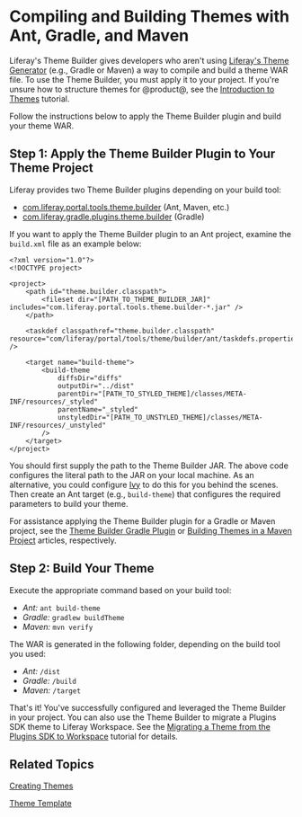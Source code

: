 # Compiling and Building Themes with Ant, Gradle, and Maven [](id=compiling-and-building-themes-with-ant-gradle-and-maven)

Liferay's Theme Builder gives developers who aren't using
[Liferay's Theme Generator](/develop/tutorials/-/knowledge_base/7-1/creating-themes)
(e.g., Gradle or Maven) a way to compile and build a theme WAR file. To use the
Theme Builder, you must apply it to your project. If you're unsure how to
structure themes for @product@, see the
[Introduction to Themes](/develop/tutorials/-/knowledge_base/7-1/introduction-to-themes)
tutorial.

Follow the instructions below to apply the Theme Builder plugin and build your
theme WAR.

##  Step 1: Apply the Theme Builder Plugin to Your Theme Project [](id=step-1-apply-the-theme-builder-plugin-to-your-theme-project)

Liferay provides two Theme Builder plugins depending on your build tool:

- [com.liferay.portal.tools.theme.builder](https://repository.liferay.com/nexus/content/repositories/liferay-public-releases/com/liferay/com.liferay.portal.tools.theme.builder/)
  (Ant, Maven, etc.)
- [com.liferay.gradle.plugins.theme.builder](https://repository.liferay.com/nexus/content/repositories/liferay-public-releases/com/liferay/com.liferay.gradle.plugins.theme.builder/)
  (Gradle)

If you want to apply the Theme Builder plugin to an Ant project, examine the
`build.xml` file as an example below:

    <?xml version="1.0"?>
    <!DOCTYPE project>

    <project>
        <path id="theme.builder.classpath">
            <fileset dir="[PATH_TO_THEME_BUILDER_JAR]" includes="com.liferay.portal.tools.theme.builder-*.jar" />
        </path>

        <taskdef classpathref="theme.builder.classpath" resource="com/liferay/portal/tools/theme/builder/ant/taskdefs.properties" />

        <target name="build-theme">
            <build-theme
                diffsDir="diffs"
                outputDir="../dist"
                parentDir="[PATH_TO_STYLED_THEME]/classes/META-INF/resources/_styled"
                parentName="_styled"
                unstyledDir="[PATH_TO_UNSTYLED_THEME]/classes/META-INF/resources/_unstyled"
            />
        </target>
    </project>

You should first supply the path to the Theme Builder JAR. The above code
configures the literal path to the JAR on your local machine. As an alternative,
you could configure [Ivy](http://ant.apache.org/ivy/) to do this for you behind
the scenes. Then create an Ant target (e.g., `build-theme`) that configures the
required parameters to build your theme.

For assistance applying the Theme Builder plugin for a Gradle or Maven project,
see the
[Theme Builder Gradle Plugin](/develop/reference/-/knowledge_base/7-1/theme-builder-gradle-plugin)
or
[Building Themes in a Maven Project](/develop/tutorials/-/knowledge_base/7-1/building-themes-in-a-maven-project)
articles, respectively.

## Step 2: Build Your Theme [](id=step-2-build-your-theme)

Execute the appropriate command based on your build tool: 

- *Ant:* `ant build-theme`
- *Gradle:* `gradlew buildTheme`
- *Maven:* `mvn verify`

The WAR is generated in the following folder, depending on the build tool you
used:

- *Ant:* `/dist`
- *Gradle:* `/build`
- *Maven:* `/target`

That's it! You've successfully configured and leveraged the Theme Builder in
your project. You can also use the Theme Builder to migrate a Plugins SDK
theme to Liferay Workspace. See the
[Migrating a Theme from the Plugins SDK to Workspace](/develop/tutorials/-/knowledge_base/7-1/migrating-a-theme-from-the-plugins-sdk-to-workspace)
tutorial for details.

## Related Topics [](id=related-topics)

[Creating Themes](/develop/tutorials/-/knowledge_base/7-1/creating-themes)

[Theme Template](/develop/reference/-/knowledge_base/7-0/theme-template)
